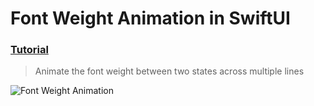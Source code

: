 # Font Weight Animation in SwiftUI
 ### [Tutorial](https://designcode.io/swiftui-handbook-font-weight-animation)
> Animate the font weight between two states across multiple lines

![Font Weight Animation](https://github.com/user-attachments/assets/628e6f1f-0c97-4341-b407-c4dc053180f4)
 